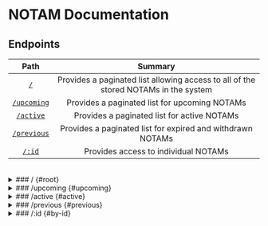# NOTAM Documentation

## Endpoints

|Path|Summary|
|:---:|:---:|
|[`/`](#root)|Provides a paginated list allowing access to all of the stored NOTAMs in the system|
|[`/upcoming`](#upcoming)|Provides a paginated list for upcoming NOTAMs|
|[`/active`](#active)|Provides a paginated list for active NOTAMs|
|[`/previous`](#previous)|Provides a paginated list for expired and withdrawn NOTAMs|
|[`/:id`](#by-id)|Provides access to individual NOTAMs|

<br>

<details>
<summary>### / {#root}
</summary>

<br>
The root path of this endpoint provides access to a paginated list of all NOTAMs currently stored in the system.

#### Parameters

|Name|Example|Description|
|:---:|:---:|:---:|
|limit|limit=20|The number of entries to return (max 100)|
|offset|offset=20|The number of entries to skip before returning data|

#### Sample URL

```
https://nextlaunch.org/api/0.0.1/notams?limit=20&offset=20
```
</details>

<details>
<summary>### /upcoming {#upcoming}
</summary>

<br>
This endpoint provides access to a paginated list of all NOTAMs in the system which meet the following conditions:
- Start time has not passed
- NOTAM is not cancelled or withdrawn

#### Parameters

|Name|Example|Description|
|:---:|:---:|:---:|
|limit|limit=20|The number of entries to return (max 100)|
|offset|offset=20|The number of entries to skip before returning data|

#### Sample URL

```
https://nextlaunch.org/api/0.0.1/notam/upcoming?limit=20&offset=20
```

</details>


<details>
<summary>### /active {#active}
</summary>

<br>
This endpoint provides access to a paginated list of all NOTAMs in the system which meet the following conditions:
- Start time has passed
- End time has not passed
- NOTAM is not cancelled or withdrawn

#### Parameters

|Name|Example|Description|
|:---:|:---:|:---:|
|limit|limit=20|The number of entries to return (max 100)|
|offset|offset=20|The number of entries to skip before returning data|

#### Sample URL

```
https://nextlaunch.org/api/0.0.1/notam/active?limit=20&offset=20
```
</details>


<details>
<summary>### /previous {#previous}
</summary>

<br>
This endpoint provides access to a paginated list of all NOTAMs in the system which meet the following conditions:
- End time has passed OR NOTAM is cancelled or withdrawn

#### Parameters

|Name|Example|Description|
|:---:|:---:|:---:|
|limit|limit=20|The number of entries to return (max 100)|
|offset|offset=20|The number of entries to skip before returning data|

#### Sample URL

```
https://nextlaunch.org/api/0.0.1/notam/previous?limit=20&offset=20
```
</details>


<details>
<summary>### /:id {#by-id}
</summary>

<br>
This endpoint provides access to a single NOTAM

#### Arguments

|Name|Expected Type|Examples|Description|
|:---:|:---:|:---:|:---:|
|id|UUID(v4)/String|`69d06e5a-7ee1-409d-a092-d017e65ff830` or `F1237_21`|The ID of the entry to return|

#### Sample URLs

```
https://nextlaunch.org/api/0.0.1/notam/69d06e5a-7ee1-409d-a092-d017e65ff830
```

```
https://nextlaunch.org/api/0.0.1/notam/F1237_21
```
</details>
